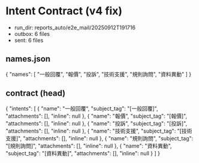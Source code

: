 # Intent Contract (v4 fix)
- run_dir: reports_auto/e2e_mail/20250912T191716
- outbox: 6 files
- sent:   6 files

## names.json
{
  "names": [
    "一般回覆",
    "報價",
    "投訴",
    "技術支援",
    "規則詢問",
    "資料異動"
  ]
}

## contract (head)
{
  "intents": [
    {
      "name": "一般回覆",
      "subject_tag": "[一般回覆]",
      "attachments": [],
      "inline": null
    },
    {
      "name": "報價",
      "subject_tag": "[報價]",
      "attachments": [],
      "inline": null
    },
    {
      "name": "投訴",
      "subject_tag": "[投訴]",
      "attachments": [],
      "inline": null
    },
    {
      "name": "技術支援",
      "subject_tag": "[技術支援]",
      "attachments": [],
      "inline": null
    },
    {
      "name": "規則詢問",
      "subject_tag": "[規則詢問]",
      "attachments": [],
      "inline": null
    },
    {
      "name": "資料異動",
      "subject_tag": "[資料異動]",
      "attachments": [],
      "inline": null
    }
  ]
}
